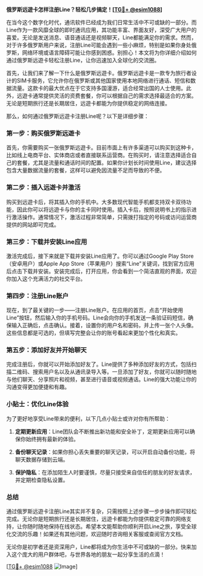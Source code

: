 **俄罗斯远遊卡怎样注册Line？轻松几步搞定！[[TG💪+ @esim1088](https://t.me/s/esim1088)]**

在当今这个数字化时代，通讯软件已经成为我们日常生活中不可或缺的一部分。而Line作为一款风靡全球的即时通讯应用，其功能丰富、界面友好，深受广大用户的喜爱。无论是发送消息、语音通话还是视频聊天，Line都能满足你的需求。然而，对于许多俄罗斯用户来说，注册Line可能会遇到一些小麻烦，特别是如果你身处俄罗斯，网络环境或语言障碍可能让你感到困惑。别担心！本文将为你详细介绍如何通过俄罗斯远遊卡轻松注册Line，让你迅速加入全球化的交流圈。

首先，让我们来了解一下什么是俄罗斯远遊卡。俄罗斯远遊卡是一款专为旅行者设计的SIM卡服务，它允许你在俄罗斯或其他国家使用本地网络进行通话、短信和数据流量。这款卡的最大优点在于它支持多国漫游，适合经常出国的人士使用。此外，远遊卡通常提供灵活的资费套餐，你可以根据自己的需求选择最适合的方案。无论是短期旅行还是长期居住，远遊卡都能为你提供稳定的网络连接。

那么，如何通过俄罗斯远遊卡注册Line呢？以下是详细步骤：

### 第一步：购买俄罗斯远遊卡

首先，你需要购买一张俄罗斯远遊卡。目前市面上有许多渠道可以购买到这种卡，比如线上电商平台、实体商店或者直接联系运营商。在购买时，请注意选择适合自己的套餐，尤其是流量和通话时间的配置。如果你计划长时间使用Line，建议选择包含大量数据流量的套餐，这样可以避免因流量不足而导致的不便。

### 第二步：插入远遊卡并激活

购买到远遊卡后，将其插入你的手机中。大多数现代智能手机都支持双卡双待功能，因此你可以将远遊卡与你的主卡同时使用。插入卡后，按照说明书上的指示进行激活操作。通常情况下，激活过程非常简单，只需拨打指定的号码或访问运营商提供的网站即可完成。

### 第三步：下载并安装Line应用

激活完成后，接下来就是下载并安装Line应用了。你可以通过Google Play Store（安卓用户）或Apple App Store（苹果用户）搜索“Line”关键词，找到官方应用后点击下载并安装。安装完成后，打开应用，你会看到一个简洁直观的界面，欢迎你加入这个充满活力的社交平台。

### 第四步：注册Line账户

现在，到了最关键的一步——注册Line账户。在应用的首页，点击“开始使用Line”按钮，然后输入你的手机号码。Line会向你的手机发送一条验证码短信，确保输入正确后，点击确认。接着，设置你的用户名和密码，并上传一张个人头像。这些信息都是可选的，但填写完整会让你的账号看起来更加个性化和真实。

### 第五步：添加好友并开始聊天

完成注册后，你就可以开始添加好友了。Line提供了多种添加好友的方式，包括扫描二维码、搜索用户名以及从通讯录导入等。一旦添加了好友，你就可以随时随地与他们聊天、分享照片和视频，甚至进行语音或视频通话。Line的强大功能让你的沟通变得更加便捷和有趣。

### 小贴士：优化Line体验

为了更好地享受Line带来的便利，以下几点小贴士或许对你有所帮助：

1. **定期更新应用**：Line团队会不断推出新功能和安全补丁，定期更新应用可以确保你始终拥有最新的体验。
   
2. **备份聊天记录**：如果你担心丢失重要的聊天记录，可以开启自动备份功能，将聊天数据存储到云端。
   
3. **保护隐私**：在添加陌生人时要谨慎，尽量只接受来自信任的朋友的好友请求，并定期检查隐私设置。

### 总结

通过俄罗斯远遊卡注册Line其实并不复杂，只需按照上述步骤一步步操作即可轻松完成。无论你是短期旅行还是长期居住，远遊卡都能为你提供稳定可靠的网络支持，让你随时随地保持在线状态。希望本文能帮助你顺利开启Line之旅，享受全球化交流的乐趣！如果还有其他问题，欢迎随时咨询相关客服或查阅官方文档。

无论你是初学者还是资深用户，Line都将成为你生活中不可或缺的一部分。快来加入这个庞大的用户群体吧，与世界各地的朋友一起分享生活的点滴！

[[TG💪+ @esim1088](https://t.me/s/esim1088) ![Image](https://i.postimg.cc/4NQfJmqS/Snipaste-2025-05-13-00-14-12.png)]